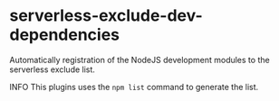 
# serverless-exclude-dev-dependencies

Automatically registration of the NodeJS development modules to the serverless exclude list.

INFO
  This plugins uses the ```npm list``` command to generate the list.
